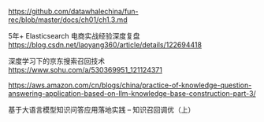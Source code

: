 https://github.com/datawhalechina/fun-rec/blob/master/docs/ch01/ch1.3.md

5年+ Elasticsearch 电商实战经验深度复盘 https://blog.csdn.net/laoyang360/article/details/122694418

深度学习下的京东搜索召回技术 https://www.sohu.com/a/530369951_121124371

https://aws.amazon.com/cn/blogs/china/practice-of-knowledge-question-answering-application-based-on-llm-knowledge-base-construction-part-3/

基于大语言模型知识问答应用落地实践 – 知识召回调优（上）